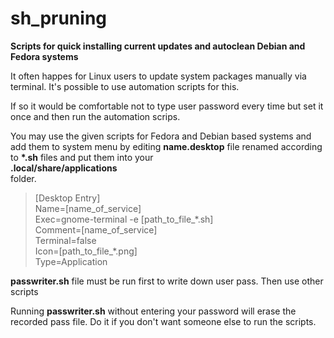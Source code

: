 # sh_pruning
<b>Scripts for quick installing current updates and autoclean Debian and Fedora systems</b>
<p>It often happes for Linux users to update system packages manually via terminal. It's possible to use automation scripts for this.</p>
<p>If so it would be comfortable not to type user password every time but set it once and then run the automation scrips.</p>
<p>You may use the given scripts for Fedora and Debian based systems and add them to system menu by editing <b>name.desktop</b> file renamed according to <b>*.sh</b> files and put them into your<br /><b>.local/share/applications</b><br />folder.</p>

><p>[Desktop Entry]<br />
>Name=[name_of_service]<br />
>Exec=gnome-terminal -e [path_to_file_*.sh]<br />
>Comment=[name_of_service]<br />
>Terminal=false<br />
>Icon=[path_to_file_*.png]<br />
>Type=Application</p>
>
<p><b>passwriter.sh</b> file must be run first to write down user pass. Then use other scripts</p>
<p>Running <b>passwriter.sh</b> without entering your password will erase the recorded pass file. Do it if you don't want someone else to run the scripts.</p>
